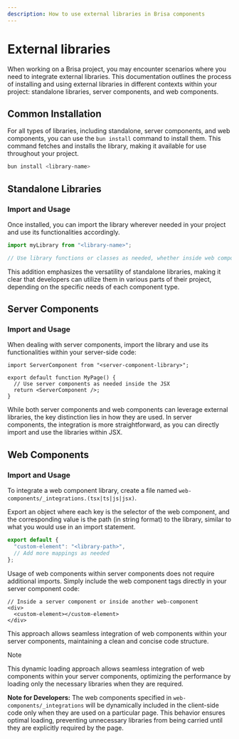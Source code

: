 ```yaml
---
description: How to use external libraries in Brisa components
---
```


# External libraries

When working on a Brisa project, you may encounter scenarios where you need to integrate external libraries. This documentation outlines the process of installing and using external libraries in different contexts within your project: standalone libraries, server components, and web components.

## Common Installation

For all types of libraries, including standalone, server components, and web components, you can use the `bun install` command to install them. This command fetches and installs the library, making it available for use throughout your project.

```bash
bun install <library-name>
```

## Standalone Libraries

### Import and Usage

Once installed, you can import the library wherever needed in your project and use its functionalities accordingly.

```ts
import myLibrary from "<library-name>";

// Use library functions or classes as needed, whether inside web components, server components, middleware, etc.
```

This addition emphasizes the versatility of standalone libraries, making it clear that developers can utilize them in various parts of their project, depending on the specific needs of each component type.

## Server Components

### Import and Usage

When dealing with server components, import the library and use its functionalities within your server-side code:

```tsx
import ServerComponent from "<server-component-library>";

export default function MyPage() {
  // Use server components as needed inside the JSX
  return <ServerComponent />;
}
```

While both server components and web components can leverage external libraries, the key distinction lies in how they are used. In server components, the integration is more straightforward, as you can directly import and use the libraries within JSX.

## Web Components

### Import and Usage

To integrate a web component library, create a file named `web-components/_integrations.(tsx|ts|js|jsx)`.

Export an object where each key is the selector of the web component, and the corresponding value is the path (in string format) to the library, similar to what you would use in an import statement.

```ts
export default {
  "custom-element": "<library-path>",
  // Add more mappings as needed
};
```

Usage of web components within server components does not require additional imports. Simply include the web component tags directly in your server component code:

```tsx
// Inside a server component or inside another web-component
<div>
  <custom-element></custom-element>
</div>
```

This approach allows seamless integration of web components within your server components, maintaining a clean and concise code structure.

> [!NOTE]
> This dynamic loading approach allows seamless integration of web components within your server components, optimizing the performance by loading only the necessary libraries when they are required.

**Note for Developers:** The web components specified in `web-components/_integrations` will be dynamically included in the client-side code only when they are used on a particular page. This behavior ensures optimal loading, preventing unnecessary libraries from being carried until they are explicitly required by the page.
